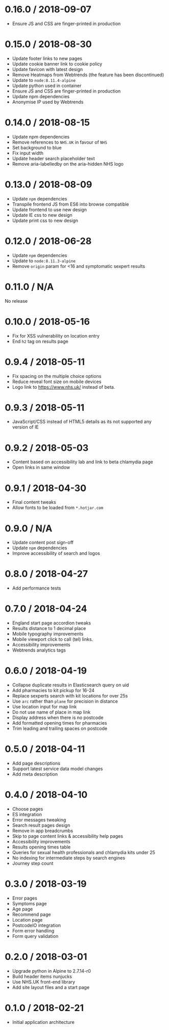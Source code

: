 0.16.0 / 2018-09-07
===================
- Ensure JS and CSS are finger-printed in production

0.15.0 / 2018-08-30
===================
- Update footer links to new pages
- Update cookie banner link to cookie policy
- Update favicon with latest design
- Remove Heatmaps from Webtrends (the feature has been discontinued)
- Update to `node:8.11.4-alpine` 
- Update python used in container
- Ensure JS and CSS are finger-printed in production
- Update npm dependencies
- Anonymise IP used by Webtrends

0.14.0 / 2018-08-15
===================
- Update npm dependencies
- Remove references to `NHS.UK` in favour of `NHS`
- Set background to blue
- Fix input width
- Update header search placeholder text
- Remove aria-labelledby on the aria-hidden NHS logo

0.13.0 / 2018-08-09
===================
- Update `npm` dependencies
- Transpile frontend JS from ES6 into browse compatible
- Update frontend to use new design
- Update IE css to new design
- Update print css to new design

0.12.0 / 2018-06-28
===================
- Update `npm` dependencies
- Update to `node:8.11.3-alpine` 
- Remove `origin` param for <16 and symptomatic sexpert results

0.11.0 / N/A
============
No release

0.10.0 / 2018-05-16
===================
- Fix for XSS vulnerability on location entry
- End `h2` tag on results page

0.9.4 / 2018-05-11
==================
- Fix spacing on the multiple choice options 
- Reduce reveal font size on mobile devices
- Logo link to https://www.nhs.uk/ instead of beta.

0.9.3 / 2018-05-11
==================
- JavaScript/CSS instead of HTML5 details as its not supported any version of IE

0.9.2 / 2018-05-03
==================
- Content based on accessibility lab and link to beta chlamydia page
- Open links in same window

0.9.1 / 2018-04-30
==================
- Final content tweaks
- Allow fonts to be loaded from `*.hotjar.com`

0.9.0 / N/A
==================
- Update content post sign-off
- Update `npm` dependencies
- Improve accessibility of search and logos

0.8.0 / 2018-04-27
==================
- Add performance tests

0.7.0 / 2018-04-24
==================
- England start page accordion tweaks
- Results distance to 1 decimal place
- Mobile typography improvements
- Mobile viewport click to call (tel) links.
- Accessibility improvements
- Webtrends analytics tags

0.6.0 / 2018-04-19
==================
- Collapse duplicate results in Elasticsearch query on uid
- Add pharmacies to kit pickup for 16-24
- Replace sexperts search with kit locations for over 25s
- Use `arc` rather than `plane` for precision in distance
- Use location input for map link
- Do not use name of place in map link
- Display address when there is no postcode
- Add formatted opening times for pharmacies
- Trim leading and trailing spaces on postcode

0.5.0 / 2018-04-11
==================
- Add page descriptions
- Support latest service data model changes
- Add meta description

0.4.0 / 2018-04-10
==================
- Choose pages
- ES integration
- Error messages tweaking
- Search result pages design
- Remove in app breadcrumbs
- Skip to page content links & accessibility help pages
- Accessibility improvements
- Results opening times table
- Queries for sexual health professionals and chlamydia kits under 25
- No indexing for intermediate steps by search engines
- Journey step count

0.3.0 / 2018-03-19
==================
- Error pages
- Symptoms page
- Age page
- Recommend page
- Location page
- PostcodeIO integration
- Form error handling
- Form query validation

0.2.0 / 2018-03-01
==================
- Upgrade python in Alpine to 2.7.14-r0
- Build header items nunjucks
- Use NHS.UK front-end library 
- Add site layout files and a start page

0.1.0 / 2018-02-21
==================
- Initial application architecture
